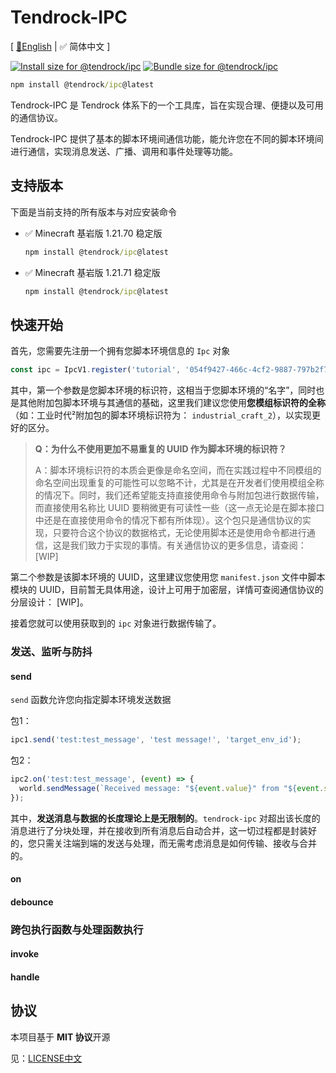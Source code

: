 # Tendrock-IPC

[ [📃English](./README.md) | ✅ 简体中文 ]

<a href="https://pkg-size.dev/@tendrock/ipc@0.2.0-alpha"><img src="https://pkg-size.dev/badge/install/36671" title="Install size for @tendrock/ipc"></a>
<a href="https://pkg-size.dev/@tendrock/ipc@0.2.0-alpha"><img src="https://pkg-size.dev/badge/bundle/5571" title="Bundle size for @tendrock/ipc"></a>

```cmd
npm install @tendrock/ipc@latest
```

Tendrock-IPC 是 Tendrock 体系下的一个工具库，旨在实现合理、便捷以及可用的通信协议。

Tendrock-IPC 提供了基本的脚本环境间通信功能，能允许您在不同的脚本环境间进行通信，实现消息发送、广播、调用和事件处理等功能。

## 支持版本

下面是当前支持的所有版本与对应安装命令

- ✅ Minecraft 基岩版 1.21.70 稳定版

  ```cmd
  npm install @tendrock/ipc@latest
  ```

- ✅ Minecraft 基岩版 1.21.71 稳定版

  ```cmd
  npm install @tendrock/ipc@latest
  ```

## 快速开始

首先，您需要先注册一个拥有您脚本环境信息的 `Ipc` 对象

```ts
const ipc = IpcV1.register('tutorial', '054f9427-466c-4cf2-9887-797b2f7869ec');
```

其中，第一个参数是您脚本环境的标识符，这相当于您脚本环境的“名字”，同时也是其他附加包脚本环境与其通信的基础，这里我们建议您使用**您模组标识符的全称**（如：工业时代²附加包的脚本环境标识符为： `industrial_craft_2`），以实现更好的区分。

> **Q：为什么不使用更加不易重复的 UUID 作为脚本环境的标识符？**
>
> A：脚本环境标识符的本质会更像是命名空间，而在实践过程中不同模组的命名空间出现重复的可能性可以忽略不计，尤其是在开发者们使用模组全称的情况下。同时，我们还希望能支持直接使用命令与附加包进行数据传输，而直接使用名称比 UUID 要稍微更有可读性一些（这一点无论是在脚本接口中还是在直接使用命令的情况下都有所体现）。这个包只是通信协议的实现，只要符合这个协议的数据格式，无论使用脚本还是使用命令都进行通信，这是我们致力于实现的事情。有关通信协议的更多信息，请查阅：[WIP]

第二个参数是该脚本环境的 UUID，这里建议您使用您 `manifest.json` 文件中脚本模块的 UUID，目前暂无具体用途，设计上可用于加密层，详情可查阅通信协议的分层设计： [WIP]。

接着您就可以使用获取到的 `ipc` 对象进行数据传输了。

### 发送、监听与防抖

#### send

`send` 函数允许您向指定脚本环境发送数据

包1：

```ts
ipc1.send('test:test_message', 'test message!', 'target_env_id');
```

包2：

```ts
ipc2.on('test:test_message', (event) => {
  world.sendMessage(`Received message: "${event.value}" from "${event.senderEnvId}"`);
});
```

其中，**发送消息与数据的长度理论上是无限制的**。`tendrock-ipc` 对超出该长度的消息进行了分块处理，并在接收到所有消息后自动合并，这一切过程都是封装好的，您只需关注端到端的发送与处理，而无需考虑消息是如何传输、接收与合并的。

#### on

#### debounce

### 跨包执行函数与处理函数执行

#### invoke

#### handle

## 协议

本项目基于 **MIT 协议**开源

见：[LICENSE中文](./LICENSE_CN.md)
